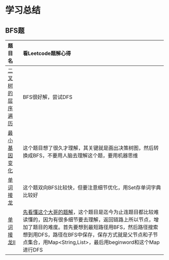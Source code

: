 # 学习总结

## BFS题

| 题目名 | 看Leetcode题解心得 |
| :- | :- |
| [二叉树的层序遍历](https://leetcode-cn.com/problems/binary-tree-level-order-traversal/) | BFS很好解，尝试DFS |
| [最小基因变化](https://leetcode-cn.com/problems/minimum-genetic-mutation/) | 这个题目想了很久才理解，其关键就是画出决策树图，然后转换成BFS，不要用人脑去理解这个题，要用机器思维 |
| [单词接龙](https://leetcode-cn.com/problems/word-ladder/) | 这个题双向BFS比较快，但要注意细节优化，用Set存单词字典比较好 |
| [单词接龙II](https://leetcode-cn.com/problems/word-ladder-ii/) | [先看懂这个大哥的题解](https://leetcode-cn.com/problems/word-ladder-ii/solution/yan-du-you-xian-bian-li-shuang-xiang-yan-du-you--2/)，这个题目是迄今为止连题目都比较难读懂的，因为有很多细节要去理解，返回链路上所以节点，增加了题目的难度。首先要想到最短路径用BFS，然后路径搜索想到用DFS，路径在BFS中保存，保存方式就是父节点和子节点集合，用Map<String,List<String>>，最后用beginword和这个Map进行DFS |